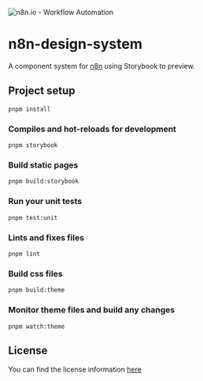 ![n8n.io - Workflow Automation](https://user-images.githubusercontent.com/65276001/173571060-9f2f6d7b-bac0-43b6-bdb2-001da9694058.png)

# n8n-design-system

A component system for [n8n](https://n8n.io) using Storybook to preview.

## Project setup

```
pnpm install
```

### Compiles and hot-reloads for development

```
pnpm storybook
```

### Build static pages

```
pnpm build:storybook
```

### Run your unit tests

```
pnpm test:unit
```

### Lints and fixes files

```
pnpm lint
```

### Build css files

```
pnpm build:theme
```

### Monitor theme files and build any changes

```
pnpm watch:theme
```

## License

You can find the license information [here](https://github.com/n8n-io/n8n/blob/master/README.md#license)
